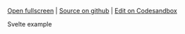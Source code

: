 
[Open fullscreen](https://svelte.activewidgets.com/hello-world/) | [Source on github](https://github.com/activewidgets/svelte/tree/master/examples/hello-world) | [Edit on Codesandbox](https://codesandbox.io/s/github/activewidgets/svelte/tree/master/examples/hello-world)

Svelte example